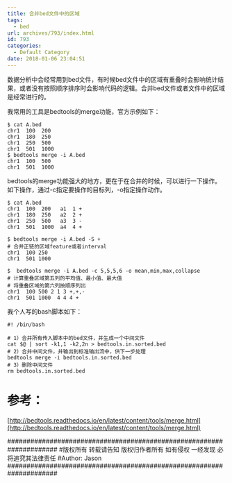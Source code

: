 ```yaml
---
title: 合并bed文件中的区域
tags:
  - bed
url: archives/793/index.html
id: 793
categories:
  - Default Category
date: 2018-01-06 23:04:51
---
```



数据分析中会经常用到bed文件，有时候bed文件中的区域有重叠时会影响统计结果，或者没有按照顺序排序时会影响代码的逻辑。合并bed文件或者文件中的区域是经常进行的。

我常用的工具是bedtools的merge功能，官方示例如下：

```
$ cat A.bed
chr1  100  200
chr1  180  250
chr1  250  500
chr1  501  1000
$ bedtools merge -i A.bed
chr1  100  500
chr1  501  1000
```

bedtools的merge功能强大的地方，更在于在合并的时候，可以进行一下操作。如下操作，通过-c指定要操作的目标列，-o指定操作动作。

```
$ cat A.bed
chr1  100  200   a1  1 +
chr1  180  250   a2  2 +
chr1  250  500   a3  3 -
chr1  501  1000  a4  4 +

$ bedtools merge -i A.bed -S +
# 合并正链的区域feature或者interval
chr1  100 250
chr1  501 1000

$  bedtools merge -i A.bed -c 5,5,5,6 -o mean,min,max,collapse
# 计算重叠区域第五列的平均值、最小值、最大值
# 将重叠区域的第六列按顺序列出
chr1  100 500 2 1 3 +,+,-
chr1  501 1000  4 4 4 +
```



我个人写的bash脚本如下：

```
#! /bin/bash

# 1）合并所有传入脚本中的bed文件，并生成一个中间文件
cat $@ | sort -k1,1 -k2,2n > bedtools.in.sorted.bed
# 2）合并中间文件，并输出到标准输出流中，供下一步处理
bedtools merge -i bedtools.in.sorted.bed
# 3）删除中间文件
rm bedtools.in.sorted.bed
```



# 参考：

[http://bedtools.readthedocs.io/en/latest/content/tools/merge.html](http://bedtools.readthedocs.io/en/latest/content/tools/merge.html)

\#####################################################################
\#版权所有 转载请告知 版权归作者所有 如有侵权 一经发现 必将追究其法律责任
\#Author: Jason
\#####################################################################